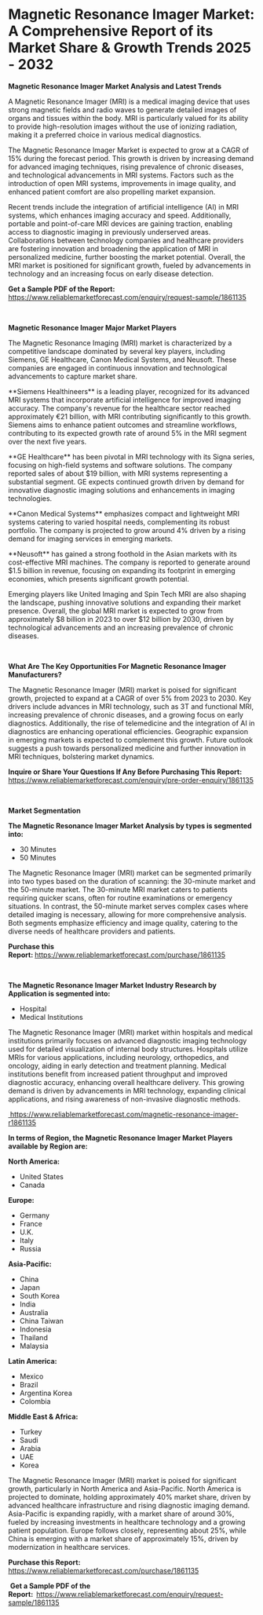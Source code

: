 <p><h1>Magnetic Resonance Imager Market: A Comprehensive Report of its Market Share & Growth Trends 2025 - 2032</h1></p><p><strong>Magnetic Resonance Imager Market Analysis and Latest Trends</strong></p>
<p><p>A Magnetic Resonance Imager (MRI) is a medical imaging device that uses strong magnetic fields and radio waves to generate detailed images of organs and tissues within the body. MRI is particularly valued for its ability to provide high-resolution images without the use of ionizing radiation, making it a preferred choice in various medical diagnostics.</p><p>The Magnetic Resonance Imager Market is expected to grow at a CAGR of 15% during the forecast period. This growth is driven by increasing demand for advanced imaging techniques, rising prevalence of chronic diseases, and technological advancements in MRI systems. Factors such as the introduction of open MRI systems, improvements in image quality, and enhanced patient comfort are also propelling market expansion.</p><p>Recent trends include the integration of artificial intelligence (AI) in MRI systems, which enhances imaging accuracy and speed. Additionally, portable and point-of-care MRI devices are gaining traction, enabling access to diagnostic imaging in previously underserved areas. Collaborations between technology companies and healthcare providers are fostering innovation and broadening the application of MRI in personalized medicine, further boosting the market potential. Overall, the MRI market is positioned for significant growth, fueled by advancements in technology and an increasing focus on early disease detection.</p></p>
<p><strong>Get a Sample PDF of the Report:&nbsp;</strong> <a href="https://www.reliablemarketforecast.com/enquiry/request-sample/1861135?utm_campaign=3382&utm_medium=2&utm_source=Github&utm_content=ia&utm_term=13042025&utm_id=magnetic-resonance-imager">https://www.reliablemarketforecast.com/enquiry/request-sample/1861135</a></p>
<p>&nbsp;</p>
<p><strong>Magnetic Resonance Imager Major Market Players</strong></p>
<p><p>The Magnetic Resonance Imaging (MRI) market is characterized by a competitive landscape dominated by several key players, including Siemens, GE Healthcare, Canon Medical Systems, and Neusoft. These companies are engaged in continuous innovation and technological advancements to capture market share.</p><p>**Siemens Healthineers** is a leading player, recognized for its advanced MRI systems that incorporate artificial intelligence for improved imaging accuracy. The company's revenue for the healthcare sector reached approximately €21 billion, with MRI contributing significantly to this growth. Siemens aims to enhance patient outcomes and streamline workflows, contributing to its expected growth rate of around 5% in the MRI segment over the next five years.</p><p>**GE Healthcare** has been pivotal in MRI technology with its Signa series, focusing on high-field systems and software solutions. The company reported sales of about $19 billion, with MRI systems representing a substantial segment. GE expects continued growth driven by demand for innovative diagnostic imaging solutions and enhancements in imaging technologies.</p><p>**Canon Medical Systems** emphasizes compact and lightweight MRI systems catering to varied hospital needs, complementing its robust portfolio. The company is projected to grow around 4% driven by a rising demand for imaging services in emerging markets.</p><p>**Neusoft** has gained a strong foothold in the Asian markets with its cost-effective MRI machines. The company is reported to generate around $1.5 billion in revenue, focusing on expanding its footprint in emerging economies, which presents significant growth potential.</p><p>Emerging players like United Imaging and Spin Tech MRI are also shaping the landscape, pushing innovative solutions and expanding their market presence. Overall, the global MRI market is expected to grow from approximately $8 billion in 2023 to over $12 billion by 2030, driven by technological advancements and an increasing prevalence of chronic diseases.</p></p>
<p>&nbsp;</p>
<p><strong>What Are The Key Opportunities For Magnetic Resonance Imager Manufacturers?</strong></p>
<p><p>The Magnetic Resonance Imager (MRI) market is poised for significant growth, projected to expand at a CAGR of over 5% from 2023 to 2030. Key drivers include advances in MRI technology, such as 3T and functional MRI, increasing prevalence of chronic diseases, and a growing focus on early diagnostics. Additionally, the rise of telemedicine and the integration of AI in diagnostics are enhancing operational efficiencies. Geographic expansion in emerging markets is expected to complement this growth. Future outlook suggests a push towards personalized medicine and further innovation in MRI techniques, bolstering market dynamics.</p></p>
<p><strong>Inquire or Share Your Questions If Any Before Purchasing This Report:</strong> <a href="https://www.reliablemarketforecast.com/enquiry/pre-order-enquiry/1861135?utm_campaign=3382&utm_medium=2&utm_source=Github&utm_content=ia&utm_term=13042025&utm_id=magnetic-resonance-imager">https://www.reliablemarketforecast.com/enquiry/pre-order-enquiry/1861135</a></p>
<p>&nbsp;</p>
<p><strong>Market Segmentation</strong></p>
<p><strong>The Magnetic Resonance Imager Market Analysis by types is segmented into:</strong></p>
<p><ul><li>30 Minutes</li><li>50 Minutes</li></ul></p>
<p><p>The Magnetic Resonance Imager (MRI) market can be segmented primarily into two types based on the duration of scanning: the 30-minute market and the 50-minute market. The 30-minute MRI market caters to patients requiring quicker scans, often for routine examinations or emergency situations. In contrast, the 50-minute market serves complex cases where detailed imaging is necessary, allowing for more comprehensive analysis. Both segments emphasize efficiency and image quality, catering to the diverse needs of healthcare providers and patients.</p></p>
<p><strong>Purchase this Report:&nbsp;</strong><a href="https://www.reliablemarketforecast.com/purchase/1861135?utm_campaign=3382&utm_medium=2&utm_source=Github&utm_content=ia&utm_term=13042025&utm_id=magnetic-resonance-imager">https://www.reliablemarketforecast.com/purchase/1861135</a></p>
<p>&nbsp;</p>
<p><strong>The Magnetic Resonance Imager Market Industry Research by Application is segmented into:</strong></p>
<p><ul><li>Hospital</li><li>Medical Institutions</li></ul></p>
<p><p>The Magnetic Resonance Imager (MRI) market within hospitals and medical institutions primarily focuses on advanced diagnostic imaging technology used for detailed visualization of internal body structures. Hospitals utilize MRIs for various applications, including neurology, orthopedics, and oncology, aiding in early detection and treatment planning. Medical institutions benefit from increased patient throughput and improved diagnostic accuracy, enhancing overall healthcare delivery. This growing demand is driven by advancements in MRI technology, expanding clinical applications, and rising awareness of non-invasive diagnostic methods.</p></p>
<p><a href="https://www.reliablemarketforecast.com/magnetic-resonance-imager-r1861135?utm_campaign=3382&utm_medium=2&utm_source=Github&utm_content=ia&utm_term=13042025&utm_id=magnetic-resonance-imager">&nbsp;https://www.reliablemarketforecast.com/magnetic-resonance-imager-r1861135</a></p>
<p><strong>In terms of Region, the Magnetic Resonance Imager Market Players available by Region are:</strong></p>
<p>
    <p> <strong> North America: </strong>
        <ul>
            <li>United States</li>
            <li>Canada</li>
        </ul>
        </p> 
    <p> <strong> Europe: </strong>
        <ul>
            <li>Germany</li>
            <li>France</li>
            <li>U.K.</li>
            <li>Italy</li>
            <li>Russia</li>
        </ul>
        </p> 
    <p> <strong> Asia-Pacific: </strong>
        <ul>
            <li>China</li>
            <li>Japan</li>
            <li>South Korea</li>
            <li>India</li>
            <li>Australia</li>
            <li>China Taiwan</li>
            <li>Indonesia</li>
            <li>Thailand</li>
            <li>Malaysia</li>
        </ul>
        </p> 
    <p> <strong> Latin America: </strong>
        <ul>
            <li>Mexico</li>
            <li>Brazil</li>
            <li>Argentina Korea</li>
            <li>Colombia</li>
        </ul>
        </p> 
    <p> <strong> Middle East & Africa: </strong>
        <ul>
            <li>Turkey</li>
            <li>Saudi</li>
            <li>Arabia</li>
            <li>UAE</li>
            <li>Korea</li>
        </ul>
    </p>
    </p>
<p><p>The Magnetic Resonance Imager (MRI) market is poised for significant growth, particularly in North America and Asia-Pacific. North America is projected to dominate, holding approximately 40% market share, driven by advanced healthcare infrastructure and rising diagnostic imaging demand. Asia-Pacific is expanding rapidly, with a market share of around 30%, fueled by increasing investments in healthcare technology and a growing patient population. Europe follows closely, representing about 25%, while China is emerging with a market share of approximately 15%, driven by modernization in healthcare services.</p></p>
<p><strong>Purchase this Report: </strong><a href="https://www.reliablemarketforecast.com/purchase/1861135?utm_campaign=3382&utm_medium=2&utm_source=Github&utm_content=ia&utm_term=13042025&utm_id=magnetic-resonance-imager">https://www.reliablemarketforecast.com/purchase/1861135</a></p>
<p>&nbsp;<strong>Get a Sample PDF of the Report:&nbsp;&nbsp;</strong><a href="https://www.reliablemarketforecast.com/enquiry/request-sample/1861135?utm_campaign=3382&utm_medium=2&utm_source=Github&utm_content=ia&utm_term=13042025&utm_id=magnetic-resonance-imager">https://www.reliablemarketforecast.com/enquiry/request-sample/1861135</a></p>
<p><strong></strong></p>
<p><p></p><p></p><p></p></p>